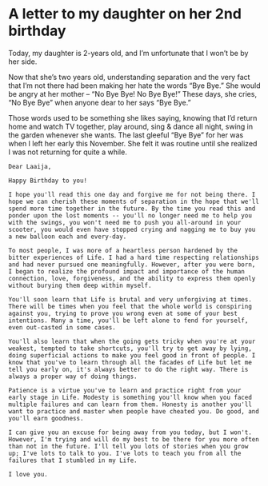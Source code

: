 # A letter to my daughter on her 2nd birthday

Today, my daughter is 2-years old, and I’m unfortunate that I won’t be by her side.

Now that she’s two years old, understanding separation and the very fact that I’m not there had been making her hate the words “Bye Bye.” She would be angry at her mother – “No Bye Bye! No Bye Bye!” These days, she cries, “No Bye Bye” when anyone dear to her says “Bye Bye.”

Those words used to be something she likes saying, knowing that I’d return home and watch TV together, play around, sing & dance all night, swing in the garden whenever she wants. The last gleeful “Bye Bye” for her was when I left her early this November. She felt it was routine until she realized I was not returning for quite a while.

```
Dear Laaija,

Happy Birthday to you!

I hope you'll read this one day and forgive me for not being there. I hope we can cherish these moments of separation in the hope that we'll spend more time together in the future. By the time you read this and ponder upon the lost moments -- you'll no longer need me to help you with the swings, you won't need me to push you all-around in your scooter, you would even have stopped crying and nagging me to buy you a new balloon each and every-day.

To most people, I was more of a heartless person hardened by the bitter experiences of Life. I had a hard time respecting relationships and had never pursued one meaningfully. However, after you were born, I began to realize the profound impact and importance of the human connection, love, forgiveness, and the ability to express them openly without burying them deep within myself.

You'll soon learn that Life is brutal and very unforgiving at times. There will be times when you feel that the whole world is conspiring against you, trying to prove you wrong even at some of your best intentions. Many a time, you'll be left alone to fend for yourself, even out-casted in some cases.

You'll also learn that when the going gets tricky when you're at your weakest, tempted to take shortcuts, you'll try to get away by lying, doing superficial actions to make you feel good in front of people. I know that you've to learn through all the facades of Life but let me tell you early on, it's always better to do the right way. There is always a proper way of doing things.

Patience is a virtue you've to learn and practice right from your early stage in Life. Modesty is something you'll know when you faced multiple failures and can learn from them. Honesty is another you'll want to practice and master when people have cheated you. Do good, and you'll earn goodness.

I can give you an excuse for being away from you today, but I won't. However, I'm trying and will do my best to be there for you more often than not in the future. I'll tell you lots of stories when you grow up; I've lots to talk to you. I've lots to teach you from all the failures that I stumbled in my Life.

I love you.
```